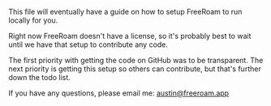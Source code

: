 This file will eventually have a guide on how to setup FreeRoam to run locally for you.

Right now FreeRoam doesn't have a license, so it's probably best to wait until we have that setup to contribute any code.

The first priority with getting the code on GitHub was to be transparent. The next priority is getting this setup so others can contribute, but that's further down the todo list.

If you have any questions, please email me: austin@freeroam.app
